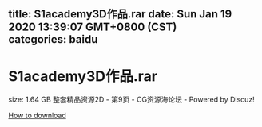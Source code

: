 
title: S1academy3D作品.rar
date: Sun Jan 19 2020 13:39:07 GMT+0800 (CST)    
categories: baidu
---

# S1academy3D作品.rar
size: 1.64 GB
 整套精品资源2D - 第9页 - CG资源海论坛 - Powered by Discuz!
 

[How to download](https://bpcam.bemobtrk.com/go/2ceec3aa-1ca2-46d6-b9ff-aaa5c184517c?jno=5408)